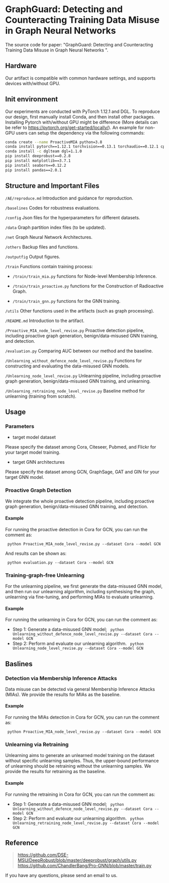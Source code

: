 # GraphGuard: Detecting and Counteracting Training Data Misuse in Graph Neural Networks

The source code for paper: "GraphGuard: Detecting and Counteracting Training Data Misuse in Graph Neural Networks ".


## Hardware

Our artifact is compatible with common hardware settings, and supports devices with/without GPU.


## Init environment

Our experiments are conducted with PyTorch 1.12.1 and DGL. To reproduce our design, first manually install Conda, and then install other packages. 
Installing Pytorch with/without GPU might be difference (More details can be refer to https://pytorch.org/get-started/locally/).
An example for non-GPU users can setup the dependency via the following commands:

```bash
conda create --name ProactiveMIA python=3.8
conda install pytorch==1.12.1 torchvision==0.13.1 torchaudio==0.12.1 cpuonly -c pytorch
conda install -c dglteam dgl=1.1.0
pip install deeprobust==0.2.8
pip install matplotlib==3.7.1
pip install seaborn==0.12.2
pip install pandas==2.0.1
```

## Structure and Important Files

``/AE/reproduce.md`` Introduction and guidance for reproduction.

``/baselines`` Codes for robustness evaluations.

``/config`` Json files for the hyperparameters for different datasets.

``/data`` Graph partition index files (to be updated).

``/net`` Graph Neural Network Architectures.

``/others`` Backup files and functions. 

``/outputfig`` Output figures.

``/train`` Functions contain training process:

- ``/train/train_mia.py`` functions for Node-level Membership Inference.

- ``/train/train_proactive.py`` functions for the Construction of Radioactive Graph.

- ``/train/train_gnn.py`` functions for the GNN training.

``/utils`` Other functions used in the artifacts (such as graph processing).

``/README.md`` Introduction to the artifact.

``/Proactive_MIA_node_level_revise.py`` Proactive detection pipeline, including proactive graph generation, benign/data-misused GNN training, and detection.

``/evaluation.py`` Comparing AUC between our method and the baseline. 

``/Unlearning_without_defence_node_level_revise.py`` Functions for constructing and evaluating the data-misused GNN models. 

``/Unlearning_node_level_revise.py`` Unlearning pipeline, including proactive graph generation, benign/data-misused GNN training, and unlearning. 

``/Unlearning_retraining_node_level_revise.py`` Baseline method for unlearning (training from scratch).

## Usage 

### Parameters

* target model dataset

Please specify the dataset among Cora, Citeseer, Pubmed, and Flickr for your target model training.

* target GNN architectures

Please specify the dataset among GCN, GraphSage, GAT and GIN for your target GNN model.

### Proactive Graph Detection

We integrate the whole proactive detection pipeline, including proactive graph generation, benign/data-misused GNN training, and detection.

#### Example

For running the proactive detection in Cora for GCN, you can run the comment as:

`` python Proactive_MIA_node_level_revise.py --dataset Cora --model GCN``

And results can be shown as: 

`` python evaluation.py --dataset Cora --model GCN``


### Training-graph-free Unlearning

For the unlearning pipeline, we first generate the data-misused GNN model, and then run our unlearning algorithm, including synthesising the graph, unlearning via fine-tuning, and performing MIAs to evaluate unlearning.

#### Example

For running the unlearning in Cora for GCN, you can run the comment as:
- Step 1: Generate a data-misused GNN model;
`` python Unlearning_without_defence_node_level_revise.py --dataset Cora --model GCN``
- Step 2: Perform and evaluate our unlearning algorithm.
`` python Unlearning_node_level_revise.py --dataset Cora --model GCN``


## Baslines 

### Detection via Membership Inference Attacks

Data misuse can be detected via general Membership Inference Attacks (MIAs). We provide the results for MIAs as the baseline. 

#### Example

For running the MIAs detection in Cora for GCN, you can run the comment as:

`` python Proactive_MIA_node_level_revise.py --dataset Cora --model GCN``

### Unlearning via Retraining

Unlearning aims to generate an unlearned model training on the dataset without specific unlearning samples. Thus, the upper-bound performance of unlearning should be retraining without the unlearning samples. We provide the results for retraining as the baseline. 

#### Example

For running the retraining in Cora for GCN, you can run the comment as:
- Step 1: Generate a data-misused GNN model;
`` python Unlearning_without_defence_node_level_revise.py --dataset Cora --model GCN``
- Step 2: Perform and evaluate our unlearning algorithm.
`` python Unlearning_retraining_node_level_revise.py --dataset Cora --model GCN``

## Reference
>
> <https://github.com/DSE-MSU/DeepRobust/blob/master/deeprobust/graph/utils.py>
> <https://github.com/ChandlerBang/Pro-GNN/blob/master/train.py>

If you have any questions, please send an email to us.
